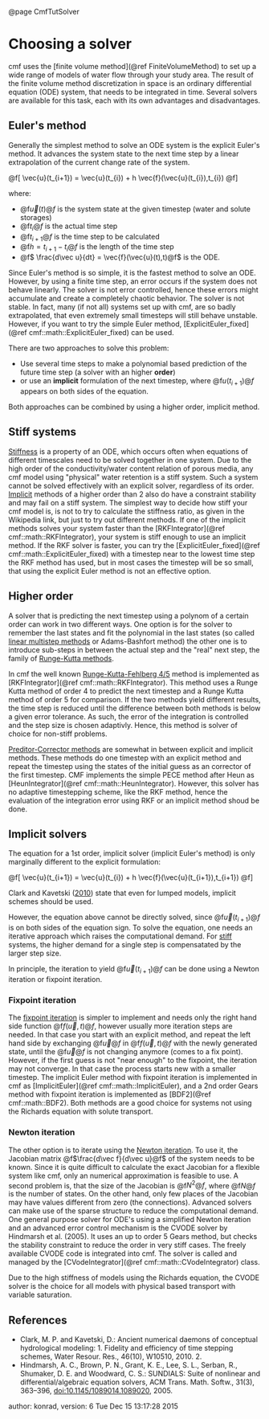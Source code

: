 @page CmfTutSolver

# Choosing a solver

cmf uses the [finite volume method](@ref FiniteVolumeMethod) to set up a wide range of models of
water flow through your study area. The result of the finite volume
method discretization in space is an ordinary differential equation (ODE)
system, that needs to be integrated in time. Several solvers are
available for this task, each with its own advantages and disadvantages.

## Euler's method

Generally the simplest method to solve an ODE system is the explicit
Euler's method. It advances the system state to the next time step by a
linear extrapolation of the current change rate of the system.


@f[
\vec{u}(t_{i+1}) = \vec{u}(t_{i}) + h \vec{f}(\vec{u}(t_{i}),t_{i})
@f]

where: 
- @f$\vec{u}(t)@f$ is the system state at the given timestep
(water and solute storages) 
- @f$t_i@f$ is the actual time step 
- @f$t_{i+1}@f$ is the time step to be calculated 
- @f$h = t_{i+1}-t_{i}@f$ is the length of the time step 
- @f$ \frac{d\vec u}{dt} = \vec{f}(\vec{u}(t),t)@f$ is the ODE.

Since Euler's method is so simple, it is the fastest method to solve an
ODE. However, by using a finite time step, an error occurs if the system
does not behave linearly. The solver is not error controlled, hence
these errors might accumulate and create a completely chaotic behavior.
The solver is not stable. In fact, many (if not all) systems set up with
cmf, are so badly extrapolated, that even extremely small timesteps will
still behave unstable. However, if you want to try the simple Euler
method, [ExplicitEuler_fixed](@ref cmf::math::ExplicitEuler_fixed)
can be used.

There are two approaches to solve this problem:

- Use several time steps to make a polynomial based prediction of the
  future time step (a solver with an higher **order**) 
- or use an **implicit** formulation of the next timestep, where @f$u(t_{i+1})@f$
   appears on both sides of the equation.

Both approaches can be combined by using a higher order, implicit
method.

## Stiff systems 

[Stiffness](http://en.wikipedia.org/wiki/Stiff_equation) is a property
of an ODE, which occurs often when equations of different timescales
need to be solved together in one system. Due to the high order of the
conductivity/water content relation of porous media, any cmf model using
"physical" water retention is a stiff system. Such a system cannot be
solved effectively with an explicit solver, regardless of its order.
[Implicit](#Implicit) methods of a higher order than 2 also do have a
constraint stability and may fail on a stiff system. The simplest way to
decide how stiff your cmf model is, is not to try to calculate the
stiffness ratio, as given in the Wikipedia link, but just to try out
different methods. If one of the implicit methods solves your system
faster than the [RKFIntegrator](@ref cmf::math::RKFIntegrator), your
system is stiff enough to use an implicit method. If the RKF solver is
faster, you can try the
[ExplicitEuler_fixed](@ref cmf::math::ExplicitEuler_fixed) with a
timestep near to the lowest time step the RKF method has used, but in
most cases the timestep will be so small, that using the explicit Euler
method is not an effective option.

## Higher order 

A solver that is predicting the next timestep using a polynom of a
certain order can work in two different ways. One option is for the
solver to remember the last states and fit the polynomial in the last
states (so called [linear multistep methods](http://en.wikipedia.org/wiki/Linear_multistep_method) or
Adams-Bashfort method) the other one is to introduce sub-steps in
between the actual step and the "real" next step, the family of
[Runge-Kutta methods](http://en.wikipedia.org/wiki/Runge%E2%80%93Kutta_methods).

In cmf the well known
[Runge-Kutta-Fehlberg 4/5](http://en.wikipedia.org/wiki/Runge%E2%80%93Kutta%E2%80%93Fehlberg_method)
method is implemented as
[RKFIntegrator](@ref cmf::math::RKFIntegrator). This method uses a
Runge Kutta method of order 4 to predict the next timestep and a Runge
Kutta method of order 5 for comparison. If the two methods yield
different results, the time step is reduced until the difference between
both methods is below a given error tolerance. As such, the error of the
integration is controlled and the step size is chosen adaptivly. Hence,
this method is solver of choice for non-stiff problems.

[Preditor-Corrector
methods](http://en.wikipedia.org/wiki/Predictor%E2%80%93corrector_method)
are somewhat in between explicit and implicit methods. These methods do
one timestep with an explicit method and repeat the timestep using the
states of the initial guess as an corrector of the first timestep. CMF
implements the simple PECE method after Heun as
[HeunIntegrator](@ref cmf::math::HeunIntegrator). However, this solver
has no adaptive timestepping scheme, like the RKF method, hence the
evaluation of the integration error using RKF or an implicit method
shoud be done.

## Implicit solvers 

The equation for a 1st order, implicit solver (implicit Euler's method)
is only marginally different to the explicit formulation:


@f[
\vec{u}(t_{i+1}) = \vec{u}(t_{i}) + h \vec{f}(\vec{u}(t_{i+1}),t_{i+1})
@f]

Clark and Kavetski ([2010](#clark)) state that even for lumped models,
implicit schemes should be used.

However, the equation above cannot be directly solved, since
@f$\vec{u}(t_{i+1})@f$ is on both sides of the equation sign. To solve
the equation, one needs an iterative approach which raises the
computational demand. For [stiff](#stiff) systems, the higher demand for
a single step is compensatated by the larger step size.

In principle, the iteration to yield @f$\vec{u}(t_{i+1})@f$ can be
done using a Newton iteration or fixpoint iteration.

### Fixpoint iteration

The [fixpoint iteration](http://en.wikipedia.org/wiki/Fixpoint) is
simpler to implement and needs only the right hand side function
@f$f(\vec u,t)@f$, however usually more iteration steps are needed. In
that case you start with an explicit method, and repeat the left hand
side by exchanging @f$\vec u@f$ in @f$f(\vec u,t)@f$ with the newly
generated state, until the @f$\vec u@f$ is not changing anymore (comes
to a fix point). However, if the first guess is not "near enough" to the
fixpoint, the iteration may not converge. In that case the process
starts new with a smaller timestep. The implicit Euler method with
fixpoint iteration is implemented in cmf as
[ImplicitEuler](@ref cmf::math::ImplicitEuler), and a 2nd order Gears
method with fixpoint iteration is implemented as
[BDF2](@ref cmf::math::BDF2). Both methods are a good choice for
systems not using the Richards equation with solute transport.

### Newton iteration

The other option is to iterate using the [Newton
iteration](http://en.wikipedia.org/wiki/Newton%27s_method). To use it,
the Jacobian matrix @f$\frac{d\vec f}{d\vec u}@f$ of the system needs
to be known. Since it is quite difficult to calculate the exact Jacobian
for a flexible system like cmf, only an numerical approximation is
feasible to use. A second problem is, that the size of the Jacobian is
@f$N^2@f$, where @f$N@f$ is the number of states. On the other hand,
only few places of the Jacobian may have values different from zero (the
connections). Advanced solvers can make use of the sparse structure to
reduce the computational demand. One general purpose solver for ODE's
using a simplified Newton iteration and an advanced error control
mechanism is the CVODE solver by Hindmarsh et al. (2005).
It uses an up to order 5 Gears method, but checks the stability
constraint to reduce the order in very stiff cases. The freely available
CVODE code is integrated into cmf. The solver is called and managed by
the [CVodeIntegrator](@ref cmf::math::CVodeIntegrator) class.

Due to the high stiffness of models using the Richards equation, the
CVODE solver is the choice for all models with physical based transport
with variable saturation.

## References 

- Clark, M. P. and Kavetski, D.: Ancient numerical
  daemons of conceptual hydrological modeling: 1. Fidelity and efficiency
  of time stepping schemes, Water Resour. Res., 46(10), W10510, 2010. 2.
- Hindmarsh, A. C., Brown, P. N., Grant, K. E., Lee, S.
  L., Serban, R., Shumaker, D. E. and Woodward, C. S.: SUNDIALS: Suite of
  nonlinear and differential/algebraic equation solvers, ACM Trans. Math.
  Softw., 31(3), 363–396, <doi:10.1145/1089014.1089020>, 2005.

author: konrad, version: 6 Tue Dec 15 13:17:28 2015
